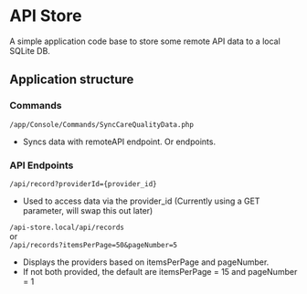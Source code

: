 # API Store

A simple application code base to store some remote API data to a local SQLite DB.

## Application structure

### Commands

``/app/Console/Commands/SyncCareQualityData.php``

* Syncs data with remoteAPI endpoint. Or endpoints.

### API Endpoints

```/api/record?providerId={provider_id}```

* Used to access data via the provider_id (Currently using a GET parameter, will swap this out later)

```/api-store.local/api/records```  
or  
```/api/records?itemsPerPage=50&pageNumber=5```

* Displays the providers based on itemsPerPage and pageNumber.
* If not both provided, the default are itemsPerPage = 15 and pageNumber = 1
